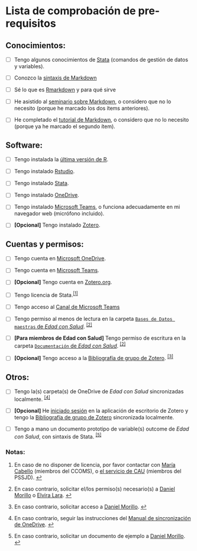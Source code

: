 # Lista de comprobación de pre-requisitos


## Conocimientos:

- [ ] Tengo algunos conocimientos de [Stata](https://www.stata.com/support/)
  (comandos de gestión de datos y variables).

- [ ] Conozco la
  [sintaxis de Markdown](https://daringfireball.net/projects/markdown/)

- [ ] Sé lo que es [Rmarkdown](https://rmarkdown.rstudio.com/) y para qué sirve

- [ ] He asistido al
  [seminario sobre Markdown](https://github.com/DaniMori/seminario_markdown),
  o considero que no lo necesito (porque he marcado los dos ítems anteriores).
  
- [ ] He completado el
  [tutorial de Markdown](https://www.markdowntutorial.com/),
  o considero que no lo necesito (porque ya he marcado el segundo ítem).
  

## Software:

- [ ] Tengo instalada la
  [última versión de R](https://cran.r-project.org/bin/windows/base/).
  
- [ ] Tengo instalado
  [Rstudio](https://www.rstudio.com/products/rstudio/download/#download).
  
- [ ] Tengo instalado [Stata](https://www.stata.com/).

- [ ] Tengo instalado
  [OneDrive](https://www.microsoft.com/es-ww/microsoft-365/onedrive/download).
  
- [ ] Tengo instalado
  [Microsoft Teams](https://teams.microsoft.com/),
  o funciona adecuadamente en mi navegador web (micrófono incluido).
  
- [ ] **[Opcional]** Tengo instalado [Zotero](https://www.zotero.org/download/).


## Cuentas y permisos:
  
- [ ] Tengo cuenta en [Microsoft OneDrive](https://onedrive.live.com).

- [ ] Tengo cuenta en [Microsoft Teams](https://teams.microsoft.com/).

- [ ] **[Opcional]** Tengo cuenta en
  [Zotero.org](https://www.zotero.org/user/register).

- [ ] Tengo licencia de Stata.<span id="a1"><sup>[[1]](#f1)</sup></span>

- [ ] Tengo acceso al [Canal de Microsoft Teams](<!-- TODO: Completar grupo y canal y enlazar -->)

- [ ] Tengo permiso al menos de lectura en la carpeta
  [`Bases de Datos maestras` de _Edad con Salud_][dbb_folder].
  <span id="a2"><sup>[[2]](#f2)</sup></span>

- [ ] **[Para miembros de Edad con Salud]**
  Tengo permiso de escritura en la carpeta
  [`Documentación` de _Edad con Salud_][doc_folder].
  <sup>[[2]](#f2)</sup>

- [ ] **[Opcional]** Tengo acceso a la
  [Bibliografía de grupo de Zotero][zotero_bib].
  <span id="a3"><sup>[[3]](#f3)</sup></span>


[dbb_folder]: https://dauam-my.sharepoint.com/:f:/r/personal/marta_miret_uam_es/Documents/Edad%20con%20Salud/Bases%20de%20datos%20maestras%20Edad%20con%20Salud
  
[doc_folder]: https://dauam-my.sharepoint.com/:f:/r/personal/marta_miret_uam_es/Documents/Edad%20con%20Salud/Documentacion%20Edad%20con%20Salud

[zotero_bib]: https://www.zotero.org/groups/4213316/edad_con_salud/


## Otros:

- [ ] Tengo la(s) carpeta(s) de OneDrive de _Edad con Salud_
  sincronizadas localmente.
  <span id="a4"><span id="a1"><sup>[[4]](#f4)</sup></span></span>
  
- [ ] **[Opcional]** He
  [iniciado sesión](https://www.zotero.org/support/preferences/sync)
  en la aplicación de escritorio de Zotero
  y tengo la [Bibliografía de grupo de Zotero][zotero_bib]
  sincronizada localmente.

- [ ] Tengo a mano un documento prototipo de variable(s) outcome de
  _Edad con Salud_, con sintaxis de Stata.
  <span id="a5"><sup>[[5]](#f5)</sup></span>

[sync]: (https://dauam-my.sharepoint.com/:b:/r/personal/marta_miret_uam_es/Documents/Edad%20con%20Salud/Documentacion%20Edad%20con%20Salud/Documentaci%C3%B3n%20transversal/Migracio%CC%81n%20a%20OneDrive/Manual_sincronizacio%CC%81n_OneDrive.pdf)


### Notas:

1. <span id="f1"></span> En caso de no disponer de licencia, por favor contactar con
[María Cabello](mailto:maria.cabello@uam.es) (miembros del CCOMS), o
[el servicio de CAU](mailto:parcsanitari.cau@sjd.es) (miembros del PSSJD).
[↩](#a1)

2. <span id="f2"></span> En caso contrario, solicitar el/los permiso(s) necesario(s) a
[Daniel Morillo](mailto:daniel.morillo@cibersam.es) o
[Elvira Lara](mailto:elvira.lara@uam.es).
[↩](#a2)

3. <span id="f3"></span> En caso contrario, solicitar acceso a
[Daniel Morillo](mailto:daniel.morillo@cibersam.es).
[↩](#a3)

4. <span id="f4"></span> En caso contrario, seguir las instrucciones del
[Manual de sincronización de OneDrive][sync].
[↩](#a4)

5. <span id="f5"></span> En caso contrario, solicitar un documento de ejemplo a
[Daniel Morillo](mailto:daniel.morillo@cibersam.es).
[↩](#a5)
